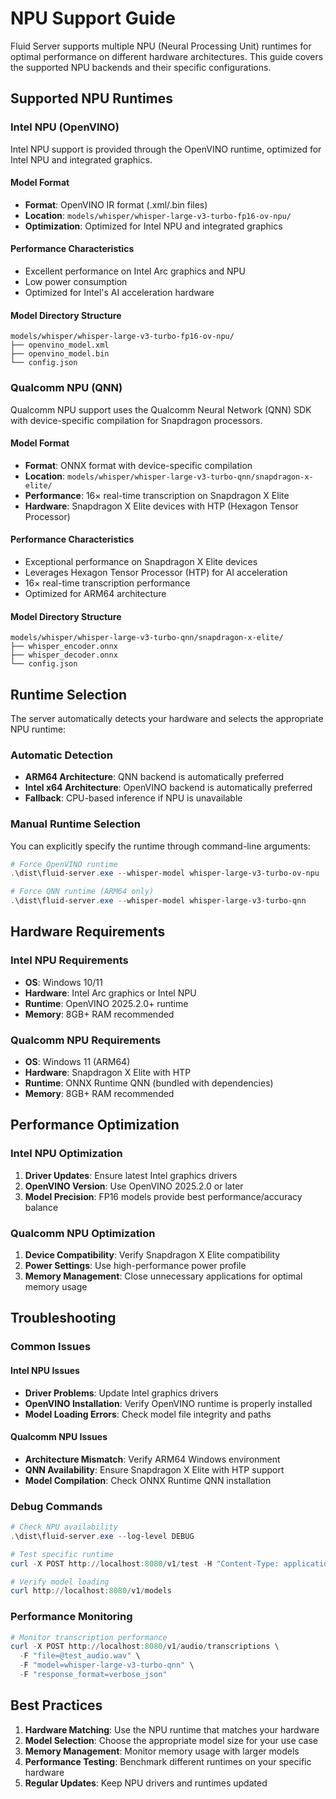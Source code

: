 # NPU Support Guide

Fluid Server supports multiple NPU (Neural Processing Unit) runtimes for optimal performance on different hardware architectures. This guide covers the supported NPU backends and their specific configurations.

## Supported NPU Runtimes

### Intel NPU (OpenVINO)

Intel NPU support is provided through the OpenVINO runtime, optimized for Intel NPU and integrated graphics.

#### Model Format
- **Format**: OpenVINO IR format (.xml/.bin files)
- **Location**: `models/whisper/whisper-large-v3-turbo-fp16-ov-npu/`
- **Optimization**: Optimized for Intel NPU and integrated graphics

#### Performance Characteristics
- Excellent performance on Intel Arc graphics and NPU
- Low power consumption
- Optimized for Intel's AI acceleration hardware

#### Model Directory Structure
```
models/whisper/whisper-large-v3-turbo-fp16-ov-npu/
├── openvino_model.xml
├── openvino_model.bin
└── config.json
```

### Qualcomm NPU (QNN)

Qualcomm NPU support uses the Qualcomm Neural Network (QNN) SDK with device-specific compilation for Snapdragon processors.

#### Model Format
- **Format**: ONNX format with device-specific compilation
- **Location**: `models/whisper/whisper-large-v3-turbo-qnn/snapdragon-x-elite/`
- **Performance**: 16× real-time transcription on Snapdragon X Elite
- **Hardware**: Snapdragon X Elite devices with HTP (Hexagon Tensor Processor)

#### Performance Characteristics
- Exceptional performance on Snapdragon X Elite devices
- Leverages Hexagon Tensor Processor (HTP) for AI acceleration
- 16× real-time transcription performance
- Optimized for ARM64 architecture

#### Model Directory Structure
```
models/whisper/whisper-large-v3-turbo-qnn/snapdragon-x-elite/
├── whisper_encoder.onnx
├── whisper_decoder.onnx
└── config.json
```

## Runtime Selection

The server automatically detects your hardware and selects the appropriate NPU runtime:

### Automatic Detection
- **ARM64 Architecture**: QNN backend is automatically preferred
- **Intel x64 Architecture**: OpenVINO backend is automatically preferred
- **Fallback**: CPU-based inference if NPU is unavailable

### Manual Runtime Selection
You can explicitly specify the runtime through command-line arguments:

```powershell
# Force OpenVINO runtime
.\dist\fluid-server.exe --whisper-model whisper-large-v3-turbo-ov-npu

# Force QNN runtime (ARM64 only)
.\dist\fluid-server.exe --whisper-model whisper-large-v3-turbo-qnn
```

## Hardware Requirements

### Intel NPU Requirements
- **OS**: Windows 10/11
- **Hardware**: Intel Arc graphics or Intel NPU
- **Runtime**: OpenVINO 2025.2.0+ runtime
- **Memory**: 8GB+ RAM recommended

### Qualcomm NPU Requirements
- **OS**: Windows 11 (ARM64)
- **Hardware**: Snapdragon X Elite with HTP
- **Runtime**: ONNX Runtime QNN (bundled with dependencies)
- **Memory**: 8GB+ RAM recommended

## Performance Optimization

### Intel NPU Optimization
1. **Driver Updates**: Ensure latest Intel graphics drivers
2. **OpenVINO Version**: Use OpenVINO 2025.2.0 or later
3. **Model Precision**: FP16 models provide best performance/accuracy balance

### Qualcomm NPU Optimization
1. **Device Compatibility**: Verify Snapdragon X Elite compatibility
2. **Power Settings**: Use high-performance power profile
3. **Memory Management**: Close unnecessary applications for optimal memory usage

## Troubleshooting

### Common Issues

#### Intel NPU Issues
- **Driver Problems**: Update Intel graphics drivers
- **OpenVINO Installation**: Verify OpenVINO runtime is properly installed
- **Model Loading Errors**: Check model file integrity and paths

#### Qualcomm NPU Issues
- **Architecture Mismatch**: Verify ARM64 Windows environment
- **QNN Availability**: Ensure Snapdragon X Elite with HTP support
- **Model Compilation**: Check ONNX Runtime QNN installation

### Debug Commands

```powershell
# Check NPU availability
.\dist\fluid-server.exe --log-level DEBUG

# Test specific runtime
curl -X POST http://localhost:8080/v1/test -H "Content-Type: application/json"

# Verify model loading
curl http://localhost:8080/v1/models
```

### Performance Monitoring

```powershell
# Monitor transcription performance
curl -X POST http://localhost:8080/v1/audio/transcriptions \
  -F "file=@test_audio.wav" \
  -F "model=whisper-large-v3-turbo-qnn" \
  -F "response_format=verbose_json"
```

## Best Practices

1. **Hardware Matching**: Use the NPU runtime that matches your hardware
2. **Model Selection**: Choose the appropriate model size for your use case
3. **Memory Management**: Monitor memory usage with larger models
4. **Performance Testing**: Benchmark different runtimes on your specific hardware
5. **Regular Updates**: Keep NPU drivers and runtimes updated